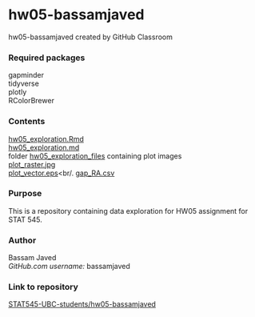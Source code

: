 # hw05-bassamjaved
hw05-bassamjaved created by GitHub Classroom

### Required packages

gapminder<br/>
tidyverse<br/>
plotly<br/>
RColorBrewer

### Contents

[hw05_exploration.Rmd](https://github.com/STAT545-UBC-students/hw05-bassamjaved/blob/master/STAT545_hw05_exploration.Rmd)<br/>
[hw05_exploration.md](https://github.com/STAT545-UBC-students/hw04-bassamjaved/blob/master/STAT545_hw05_exploration.md)<br/>
folder [hw05_exploration_files](https://github.com/STAT545-UBC-students/hw05-bassamjaved/tree/master/STAT545_hw05_exploration_files/figure-gfm) containing plot images<br/>
[plot_raster.jpg](https://github.com/STAT545-UBC-students/hw05-bassamjaved/blob/master/plot_raster.jpg)<br/>
[plot_vector.eps](https://github.com/STAT545-UBC-students/hw05-bassamjaved/blob/master/plot_vector.eps)<br/.
[gap_RA.csv](https://github.com/STAT545-UBC-students/hw05-bassamjaved/blob/master/gap_RA.csv)

### Purpose

This is a repository containing data exploration for HW05 assignment for STAT 545.

### Author

Bassam Javed<br/>
_GitHub.com username\:_ bassamjaved

### Link to repository

[STAT545-UBC-students/hw05-bassamjaved](https://github.com/STAT545-UBC-students/hw05-bassamjaved)
